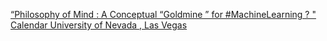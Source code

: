 [“Philosophy of Mind : A Conceptual “Goldmine ” for #MachineLearning ? "   Calendar   University of Nevada , Las Vegas](https://qi.tc/qi/111741)
